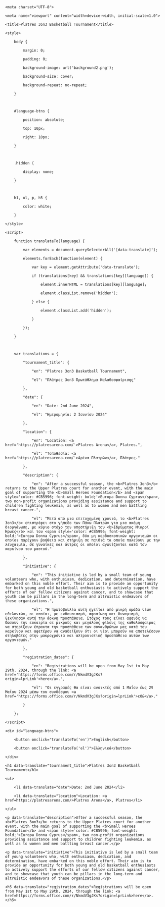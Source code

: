<!DOCTYPE html>

<html lang="en">

<head>

    <meta charset="UTF-8">

    <meta name="viewport" content="width=device-width, initial-scale=1.0">

    <title>Platres 3on3 Basketball Tournament</title>

    <style>

        body {

            margin: 0;

            padding: 0;

            background-image: url('background2.png');

            background-size: cover;

            background-repeat: no-repeat;

        }

 

        #language-btns {

            position: absolute;

            top: 10px;

            right: 10px;

        }

 

        .hidden {

            display: none;

        }

 

        h1, ul, p, h5 {

            color: white;

        }

    </style>

    <script>

        function translateTo(language) {

            var elements = document.querySelectorAll('[data-translate]');

            elements.forEach(function(element) {

                var key = element.getAttribute('data-translate');

                if (translations[key] && translations[key][language]) {

                    element.innerHTML = translations[key][language];

                    element.classList.remove('hidden');

                } else {

                    element.classList.add('hidden');

                }

            });

        }

 

        var translations = {

            "tournament_title": {

                "en": "Platres 3on3 Basketball Tournament",

                "el": "Πλάτρες 3on3 Πρωτάθλημα Καλαθοσφαίρισης"

            },

            "date": {

                "en": "Date: 2nd June 2024",

                "el": "Ημερομηνία: 2 Ιουνίου 2024"

            },

            "location": {

                "en": "Location: <a href='https://platresarena.com/'>Platres Arena</a>, Platres.",

                "el": "Τοποθεσία: <a href='https://platresarena.com/'>Αρένα Πλατρών</a>, Πλάτρες."

            },

            "description": {

                "en": "After a successful season, the <b>Platres 3on3</b> returns to the Upper Platres court for another event, with the main goal of supporting the <b>Small Heroes Foundation</b> and <span style='color: #CB5996; font-weight: bold;'>Europa Donna Cyprus</span>, two non-profit organizations providing assistance and support to children fighting leukemia, as well as to women and men battling breast cancer.",

                "el": "Μετά από μια επιτυχημένη χρονιά, το <b>Platres 3on3</b> επιστρέφει στο γήπεδο των Πάνω Πλατρών για μια ακόμη διοργάνωση, με κύριο στόχο την υποστήριξη του <b>Ιδρύματος Μικροί Ήρωες</b> και του <span style='color: #CB5996; font-weight: bold;'>Europa Donna Cyprus</span>, δύο μη κερδοσκοπικών οργανισμών οι οποίοι παρέχουν βοήθεια και στήριξη σε παιδιά τα οποία παλεύουν με την λευχαιμία, σε γυναίκες και άντρες οι οποίοι αγωνίζονται κατά του  καρκίνου του μαστού."

            },

            "initiative": {

                "en": "This initiative is led by a small team of young volunteers who, with enthusiasm, dedication, and determination, have embarked on this noble effort. Their aim is to provide an opportunity for both young and old basketball enthusiasts to actively support the efforts of our fellow citizens against cancer, and to showcase that youth can be pillars in the long-term and altruistic endeavors of these organizations.",

                "el": "Η πρωτοβουλία αυτή ηγείται από μικρή ομάδα νέων εθελοντών, οι οποίοι, με ενθουσιασμό, αφοσίωση και δυναμισμό, ξεκίνησαν αυτή την άοκνη προσπάθεια. Στόχος τους είναι αφενός να δώσουν την ευκαιρία σε μικρούς και μεγάλους φίλους της καθαλόσφαιρας να στηρίξουν έπρακτα την προσπάθεια των συνανθρώπων μας κατά του καρκίνου και αφετέρου να αναδείξουν ότι οι νέοι μπορούν να αποτελέσουν στηλοβάτες στην μακροχρόνια και αλτρουιστική προσπάθεια αυτών των οργανισμών."

            },

            "registration_dates": {

                "en": "Registrations will be open from May 1st to May 29th, 2024, through the link: <a href='https://forms.office.com/r/NkmdV3gJKs?origin=lprLink'>here</a>.",

                "el": "Οι εγγραφές θα είναι ανοικτές από 1 Μαΐου έως 29 Μαΐου 2024 μέσω του συνδέσμου <a href='https://forms.office.com/r/NkmdV3gJKs?origin=lprLink'>εδώ</a>."

            }

        };

    </script>

</head>

<body>

    <div id="language-btns">

        <button onclick="translateTo('en')">English</button>

        <button onclick="translateTo('el')">Ελληνικά</button>

    </div>

    <h1 data-translate="tournament_title">Platres 3on3 Basketball Tournament</h1>

    <ul>

        <li data-translate="date">Date: 2nd June 2024</li>

        <li data-translate="location">Location: <a href=https://platresarena.com/>Platres Arena</a>, Platres</li>

    </ul>

    <p data-translate="description">After a successful season, the <b>Platres 3on3</b> returns to the Upper Platres court for another event, with the main goal of supporting the <b>Small Heroes Foundation</b> and <span style='color: #CB5996; font-weight: bold;'>Europa Donna Cyprus</span>, two non-profit organizations providing assistance and support to children fighting leukemia, as well as to women and men battling breast cancer.</p>

    <p data-translate="initiative">This initiative is led by a small team of young volunteers who, with enthusiasm, dedication, and determination, have embarked on this noble effort. Their aim is to provide an opportunity for both young and old basketball enthusiasts to actively support the efforts of our fellow citizens against cancer, and to showcase that youth can be pillars in the long-term and altruistic endeavors of these organizations.</p>

    <h5 data-translate="registration_dates">Registrations will be open from May 1st to May 29th, 2024, through the link: <a href=https://forms.office.com/r/NkmdV3gJKs?origin=lprLink>here</a>.</h5>

</body>

</html>
